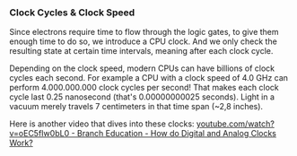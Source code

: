 ### Clock Cycles & Clock Speed
Since electrons require time to flow through the logic gates, to give them enough time to do so, we introduce a CPU clock. And we only check the resulting state at certain time intervals, meaning after each clock cycle.

Depending on the clock speed, modern CPUs can have billions of clock cycles each second. For example a CPU with a clock speed of 4.0 GHz can perform 4.000.000.000 clock cycles per second! That makes each clock cycle last 0.25 nanosecond (that's 0.00000000025 seconds). Light in a vacuum merely travels 7 centimeters in that time span (~2,8 inches).

Here is another video that dives into these clocks: [youtube.com/watch?v=oEC5fIw0bL0 - Branch Education - How do Digital and Analog Clocks Work?](https://www.youtube.com/watch?v=oEC5fIw0bL0) 